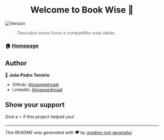 <h1 align="center">Welcome to Book Wise 👋</h1>
<p>
  <img alt="Version" src="https://img.shields.io/badge/version-0.1.0-blue.svg?cacheSeconds=2592000" />
</p>

> Descubra novos livros e compartilhe suas ideias.

### 🏠 [Homepage](https://book-wise-joaopedroaat.vercel.app/)

## Author

👤 **João Pedro Tenório**

* Github: [@joaopedroaat](https://github.com/joaopedroaat)
* LinkedIn: [@joaopedroaat](https://linkedin.com/in/joaopedroaat)

## Show your support

Give a ⭐️ if this project helped you!

***
_This README was generated with ❤️ by [readme-md-generator](https://github.com/kefranabg/readme-md-generator)_
